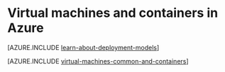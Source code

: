 <properties
    pageTitle="Virtual Machines and Containers | Microsoft Azure"
    description="Describes virtual machines, Docker and Linux containers, and their usage in groups of each in Azure, including the benefits of each and scenarios in which each approach works very well."
    services="virtual-machines-windows"
    documentationCenter="virtual-machines"
    authors="squillace"
    manager="timlt"
    tags="azure-resource-manager,azure-service-management"
/>


<tags
    ms.service="virtual-machines-windows"
    ms.devlang="na"
    ms.topic="article"
    ms.tgt_pltfrm="vm-windows"
    ms.workload="infrastructure"
    ms.date="08/23/2016"
    ms.author="rasquill"
/>


# <a name="virtual-machines-and-containers-in-azure"></a>Virtual machines and containers in Azure

[AZURE.INCLUDE [learn-about-deployment-models](../../includes/learn-about-deployment-models-both-include.md)]

[AZURE.INCLUDE [virtual-machines-common-and-containers](../../includes/virtual-machines-common-containers.md)]
